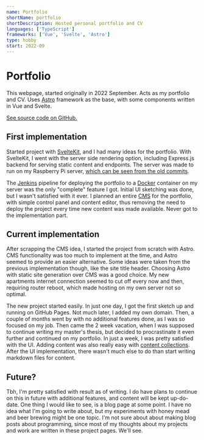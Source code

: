 ```yaml
---
name: Portfolio
shortName: portfolio
shortDescription: Hosted personal portfolio and CV
languages: ['TypeScript']
frameworks: ['Vue', 'Svelte', 'Astro']
type: hobby
start: 2022-09
---
```


# Portfolio

This webpage, started originally in 2022 September. Acts as my portfolio and CV. Uses [Astro](https://astro.build/) framework
as the base, with some components written in Vue and Svelte.

[See source code on GitHub.](https://github.com/joonas175/portfolio)

## First implementation

Started project with [SvelteKit](https://kit.svelte.dev/), and I had many ideas for the portfolio.
With SvelteKit, I went with the server side rendering option, including Express.js backend
for serving static content and endpoints. The server was made to run on my Raspberry Pi server,
[which can be seen from the old commits](https://github.com/joonas175/portfolio/commit/cf8648d672a4955b23873dd0a52fdd58713b1b1d).

The [Jenkins](https://www.jenkins.io/) pipeline for deploying the portfolio to a [Docker](https://www.docker.com/) 
container on my server was the only "complete" feature I got.
Initial UI sketching was done, but I wasn't satisfied with it ever. I planned an entire [CMS](https://en.wikipedia.org/wiki/Content_management_system) 
for the portfolio, with simple control panel and content editor, thus removing the need to deploy the project every time
new content was made available. Never got to the implementation part.

## Current implementation

After scrapping the CMS idea, I started the project from scratch with Astro. CMS functionality
was too much to implement at the time, and Astro seemed to provide an easier alternative.
Some ideas were taken from the previous implementation though, like the site title header.
Choosing Astro with static site generation over CMS was a good choice. My new apartments
internet connection seemed to cut off every now and then, requiring router reboot, which made hosting on 
my own server not so optimal.

The new project started easily. In just one day, I got the first sketch up and running on GitHub Pages.
Not much later, I added my own domain. Then, a couple of months went by with no additional features done,
as I was so focused on my job. Then came the 2 week vacation, when I was supposed to continue writing
my master's thesis, but decided to procrastinate it even further and continued on my portfolio. 
In just a week, I was pretty satisfied with the UI. Adding content was also really easy with 
[content collections](https://docs.astro.build/en/guides/content-collections/). After the UI implementation,
there wasn't much else to do than start writing markdown files for content.

## Future?

Tbh, I'm pretty satisfied with result as of writing. I do have plans to continue on this in future with 
additional features, and content will be kept up-do-date.
One thing I would like to see, is a blog page at some point. I have no idea what I'm going to write about,
but my experiments with honey mead and beer brewing might be one topic. I'm not sure about about making
blog posts about programming, since most of my thoughts about my projects and work are written in these project pages.
We'll see.
